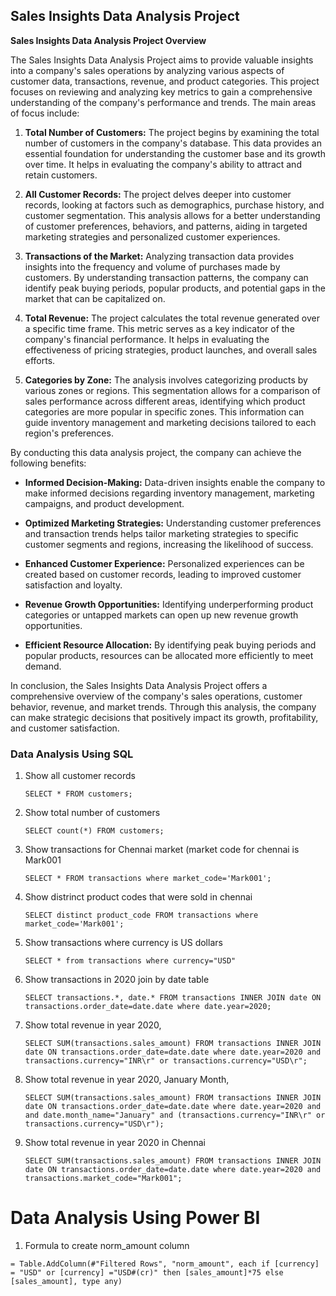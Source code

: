 ## Sales Insights Data Analysis Project

**Sales Insights Data Analysis Project Overview**

The Sales Insights Data Analysis Project aims to provide valuable insights into a company's sales operations by analyzing various aspects of customer data, transactions, revenue, and product categories. This project focuses on reviewing and analyzing key metrics to gain a comprehensive understanding of the company's performance and trends. The main areas of focus include:

1. **Total Number of Customers:**
   The project begins by examining the total number of customers in the company's database. This data provides an essential foundation for understanding the customer base and its growth over time. It helps in evaluating the company's ability to attract and retain customers.

2. **All Customer Records:**
   The project delves deeper into customer records, looking at factors such as demographics, purchase history, and customer segmentation. This analysis allows for a better understanding of customer preferences, behaviors, and patterns, aiding in targeted marketing strategies and personalized customer experiences.

3. **Transactions of the Market:**
   Analyzing transaction data provides insights into the frequency and volume of purchases made by customers. By understanding transaction patterns, the company can identify peak buying periods, popular products, and potential gaps in the market that can be capitalized on.

4. **Total Revenue:**
   The project calculates the total revenue generated over a specific time frame. This metric serves as a key indicator of the company's financial performance. It helps in evaluating the effectiveness of pricing strategies, product launches, and overall sales efforts.

5. **Categories by Zone:**
   The analysis involves categorizing products by various zones or regions. This segmentation allows for a comparison of sales performance across different areas, identifying which product categories are more popular in specific zones. This information can guide inventory management and marketing decisions tailored to each region's preferences.

By conducting this data analysis project, the company can achieve the following benefits:

- **Informed Decision-Making:** Data-driven insights enable the company to make informed decisions regarding inventory management, marketing campaigns, and product development.

- **Optimized Marketing Strategies:** Understanding customer preferences and transaction trends helps tailor marketing strategies to specific customer segments and regions, increasing the likelihood of success.

- **Enhanced Customer Experience:** Personalized experiences can be created based on customer records, leading to improved customer satisfaction and loyalty.

- **Revenue Growth Opportunities:** Identifying underperforming product categories or untapped markets can open up new revenue growth opportunities.

- **Efficient Resource Allocation:** By identifying peak buying periods and popular products, resources can be allocated more efficiently to meet demand.

In conclusion, the Sales Insights Data Analysis Project offers a comprehensive overview of the company's sales operations, customer behavior, revenue, and market trends. Through this analysis, the company can make strategic decisions that positively impact its growth, profitability, and customer satisfaction.

### Data Analysis Using SQL

1. Show all customer records

    `SELECT * FROM customers;`

1. Show total number of customers

    `SELECT count(*) FROM customers;`

1. Show transactions for Chennai market (market code for chennai is Mark001

    `SELECT * FROM transactions where market_code='Mark001';`

1. Show distrinct product codes that were sold in chennai

    `SELECT distinct product_code FROM transactions where market_code='Mark001';`

1. Show transactions where currency is US dollars

    `SELECT * from transactions where currency="USD"`

1. Show transactions in 2020 join by date table

    `SELECT transactions.*, date.* FROM transactions INNER JOIN date ON transactions.order_date=date.date where date.year=2020;`

1. Show total revenue in year 2020,

    `SELECT SUM(transactions.sales_amount) FROM transactions INNER JOIN date ON transactions.order_date=date.date where date.year=2020 and transactions.currency="INR\r" or transactions.currency="USD\r";`
	
1. Show total revenue in year 2020, January Month,

    `SELECT SUM(transactions.sales_amount) FROM transactions INNER JOIN date ON transactions.order_date=date.date where date.year=2020 and and date.month_name="January" and (transactions.currency="INR\r" or transactions.currency="USD\r");`

1. Show total revenue in year 2020 in Chennai

    `SELECT SUM(transactions.sales_amount) FROM transactions INNER JOIN date ON transactions.order_date=date.date where date.year=2020
and transactions.market_code="Mark001";`


Data Analysis Using Power BI
============================

1. Formula to create norm_amount column

`= Table.AddColumn(#"Filtered Rows", "norm_amount", each if [currency] = "USD" or [currency] ="USD#(cr)" then [sales_amount]*75 else [sales_amount], type any)`



